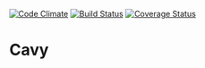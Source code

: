 [![Code Climate](https://codeclimate.com/github/tmuntan1/cavy.png)](https://codeclimate.com/github/tmuntan1/cavy)
[![Build Status](https://travis-ci.org/tmuntan1/cavy.png)](https://travis-ci.org/tmuntan1/cavy)
[![Coverage Status](https://coveralls.io/repos/tmuntan1/cavy/badge.png?branch=master)](https://coveralls.io/r/tmuntan1/cavy)

# Cavy